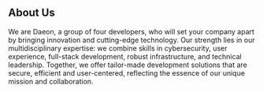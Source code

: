 ## About Us
We are Daeon, a group of four developers, who will set your company apart by bringing innovation and cutting-edge technology. Our strength lies in our multidisciplinary expertise: we combine skills in cybersecurity, user experience, full-stack development, robust infrastructure, and technical leadership. Together, we offer tailor-made development solutions that are secure, efficient and user-centered, reflecting the essence of our unique mission and collaboration.
